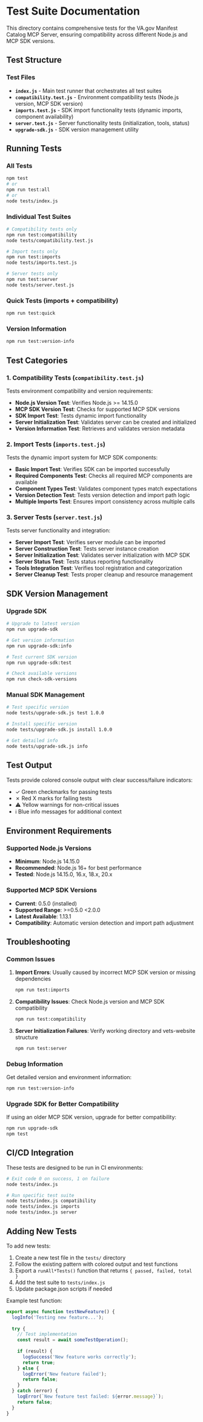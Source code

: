 # Test Suite Documentation

This directory contains comprehensive tests for the VA.gov Manifest Catalog MCP Server, ensuring compatibility across different Node.js and MCP SDK versions.

## Test Structure

### Test Files

- **`index.js`** - Main test runner that orchestrates all test suites
- **`compatibility.test.js`** - Environment compatibility tests (Node.js version, MCP SDK version)
- **`imports.test.js`** - SDK import functionality tests (dynamic imports, component availability)
- **`server.test.js`** - Server functionality tests (initialization, tools, status)
- **`upgrade-sdk.js`** - SDK version management utility

## Running Tests

### All Tests
```bash
npm test
# or
npm run test:all
# or
node tests/index.js
```

### Individual Test Suites
```bash
# Compatibility tests only
npm run test:compatibility
node tests/compatibility.test.js

# Import tests only
npm run test:imports
node tests/imports.test.js

# Server tests only
npm run test:server
node tests/server.test.js
```

### Quick Tests (imports + compatibility)
```bash
npm run test:quick
```

### Version Information
```bash
npm run test:version-info
```

## Test Categories

### 1. Compatibility Tests (`compatibility.test.js`)

Tests environment compatibility and version requirements:

- **Node.js Version Test**: Verifies Node.js >= 14.15.0
- **MCP SDK Version Test**: Checks for supported MCP SDK versions
- **SDK Import Test**: Tests dynamic import functionality
- **Server Initialization Test**: Validates server can be created and initialized
- **Version Information Test**: Retrieves and validates version metadata

### 2. Import Tests (`imports.test.js`)

Tests the dynamic import system for MCP SDK components:

- **Basic Import Test**: Verifies SDK can be imported successfully
- **Required Components Test**: Checks all required MCP components are available
- **Component Types Test**: Validates component types match expectations
- **Version Detection Test**: Tests version detection and import path logic
- **Multiple Imports Test**: Ensures import consistency across multiple calls

### 3. Server Tests (`server.test.js`)

Tests server functionality and integration:

- **Server Import Test**: Verifies server module can be imported
- **Server Construction Test**: Tests server instance creation
- **Server Initialization Test**: Validates server initialization with MCP SDK
- **Server Status Test**: Tests status reporting functionality
- **Tools Integration Test**: Verifies tool registration and categorization
- **Server Cleanup Test**: Tests proper cleanup and resource management

## SDK Version Management

### Upgrade SDK
```bash
# Upgrade to latest version
npm run upgrade-sdk

# Get version information
npm run upgrade-sdk:info

# Test current SDK version
npm run upgrade-sdk:test

# Check available versions
npm run check-sdk-versions
```

### Manual SDK Management
```bash
# Test specific version
node tests/upgrade-sdk.js test 1.0.0

# Install specific version
node tests/upgrade-sdk.js install 1.0.0

# Get detailed info
node tests/upgrade-sdk.js info
```

## Test Output

Tests provide colored console output with clear success/failure indicators:

- ✓ Green checkmarks for passing tests
- ✗ Red X marks for failing tests
- ⚠ Yellow warnings for non-critical issues
- ℹ Blue info messages for additional context

## Environment Requirements

### Supported Node.js Versions
- **Minimum**: Node.js 14.15.0
- **Recommended**: Node.js 16+ for best performance
- **Tested**: Node.js 14.15.0, 16.x, 18.x, 20.x

### Supported MCP SDK Versions
- **Current**: 0.5.0 (installed)
- **Supported Range**: >=0.5.0 <2.0.0
- **Latest Available**: 1.13.1
- **Compatibility**: Automatic version detection and import path adjustment

## Troubleshooting

### Common Issues

1. **Import Errors**: Usually caused by incorrect MCP SDK version or missing dependencies
   ```bash
   npm run test:imports
   ```

2. **Compatibility Issues**: Check Node.js version and MCP SDK compatibility
   ```bash
   npm run test:compatibility
   ```

3. **Server Initialization Failures**: Verify working directory and vets-website structure
   ```bash
   npm run test:server
   ```

### Debug Information

Get detailed version and environment information:
```bash
npm run test:version-info
```

### Upgrade SDK for Better Compatibility

If using an older MCP SDK version, upgrade for better compatibility:
```bash
npm run upgrade-sdk
npm test
```

## CI/CD Integration

These tests are designed to be run in CI environments:

```bash
# Exit code 0 on success, 1 on failure
node tests/index.js

# Run specific test suite
node tests/index.js compatibility
node tests/index.js imports
node tests/index.js server
```

## Adding New Tests

To add new tests:

1. Create a new test file in the `tests/` directory
2. Follow the existing pattern with colored output and test functions
3. Export a `runAll*Tests()` function that returns `{ passed, failed, total }`
4. Add the test suite to `tests/index.js`
5. Update package.json scripts if needed

Example test function:
```javascript
export async function testNewFeature() {
  logInfo('Testing new feature...');
  
  try {
    // Test implementation
    const result = await someTestOperation();
    
    if (result) {
      logSuccess('New feature works correctly');
      return true;
    } else {
      logError('New feature failed');
      return false;
    }
  } catch (error) {
    logError(`New feature test failed: ${error.message}`);
    return false;
  }
}
```
